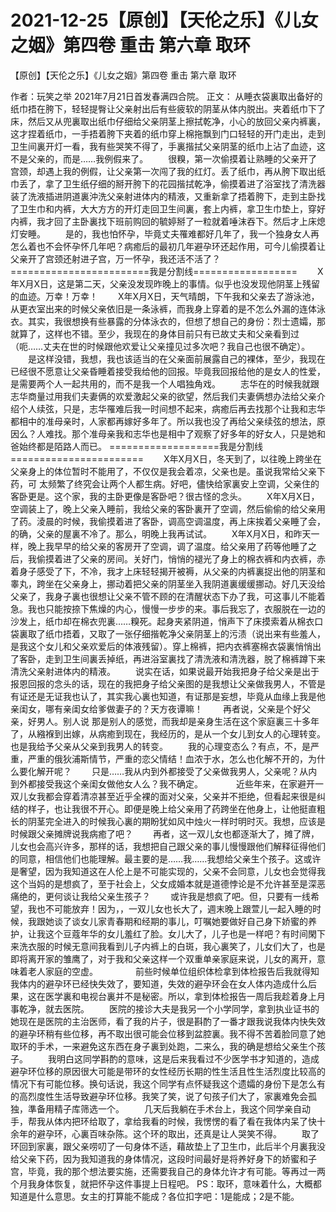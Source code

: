 # 2021-12-25【原创】【天伦之乐】《儿女之姻》第四卷 重击 第六章  取环



【原创】【天伦之乐】《儿女之姻》第四卷 重击 第六章  取环



作者：玩笑之举 2021年7月21日首发春满四合院。
正文：
从睡衣袋裏取出备好的纸巾捂在胯下，轻轻提臀让父亲射出后有些疲软的阴茎从体内脱出。夹着纸巾下了床，然后又从兜裏取出纸巾仔细给父亲阴茎上擦拭乾净，小心的放回父亲内裤裏，这才捏着纸巾，一手捂着胯下夹着的纸巾穿上棉拖飘到门口轻轻的开门走出，走到卫生间裏开灯一看，我有些哭笑不得了，手裏揩拭父亲阴茎的纸巾上沾了血迹，这不是父亲的，而是……我例假来了。 　　很糗，第一次偷摸着让熟睡的父亲开了宫颈，却遇上我的例假，让父亲第一次闯了我的红灯。丢了纸巾，再从胯下取出纸巾丢了，拿了卫生纸仔细的掰开胯下的花园揩拭乾净，偷摸着进了浴室找了清洗器装了洗液插进阴道裏沖洗父亲射进体内的精液，又重新拿了捂着胯下，走到主卧找了卫生巾和内裤，大大方方的开灯走回卫生间裏，套上内裤，拿卫生巾垫上，穿好内裤，我才回了主卧裏找下班前购回的毓婷掰了一粒就着唾沫吞下。然后才上床熄灯安睡。 　　是的，我也怕怀孕，毕竟丈夫罹难都好几年了，我一个独身女人再怎么着也不会怀孕怀几年吧？病癒后的最初几年避孕环还起作用，可今儿偷摸着让父亲开了宫颈还射进子宫，万一怀孕，我还活不活了？ ========================我是分割线================== 　　X年X月X日，这是第二天，父亲没发现昨晚上的事情。似乎也没发现他阴茎上残留的血迹。万幸！万幸！ 　　X年X月X日，天气晴朗，下午我和父亲去了游泳池，从更衣室出来的时候父亲依旧是一条泳裤，而我身上穿着的是不怎么外漏的连体泳衣。其实，我很想换有些暴露的分体泳衣的，但想了想自己的身份：烈士遗孀，那就算了，这样也不错。至少，我现在的身体目前只有已故丈夫和父亲看到过（呃……丈夫在世的时候跟他欢爱让父亲撞见过多次吧？我自己也很不确定）。 　　是这样没错，我想，我也该适当的在父亲面前展露自己的裸体，至少，我现在已经很不愿意让父亲昏睡着接受我给他的回报。毕竟我回报给他的是女人的性爱，是需要两个人一起共用的，而不是我一个人唱独角戏。 　　志华在的时候我就跟志华商量过用我们夫妻俩的欢爱激起父亲的欲望，然后我们夫妻俩想办法给父亲介绍个人续弦，只是，志华罹难后我一时间想不起来，病癒后再去找那个让我和志华都相中的准母亲时，人家都再嫁好多年了。所以我也没了再给父亲续弦的想法，原因么？人难找。那个准母亲我和志华也是相中了观察了好多年的好女人，只是她和爸始终都是陌路人而已。 ===================我是分割线======================= 　　X年X月X日，冬天到了，以往晚上跨坐在父亲身上的体位暂时不能用了，不仅仅是我会着凉，父亲也是。虽说我常给父亲下药，可 太频繁了终究会让两个人都生病。好吧，儘快给家裏安上空调，父亲住的客卧更是。这个家，我的主卧更像是客卧吧？很古怪的念头。 　　X年X月X日，空调装上了，晚上父亲入睡前，我给父亲的客卧裏开了空调，然后偷偷的给父亲用了药。淩晨的时候，我偷摸着进了客卧，调高空调温度，再上床挨着父亲睡了会，的确，父亲的屋裏不冷了。那么，明晚上我再试试。 　　X年X月X日，和昨天一样，晚上我早早的给父亲的客房开了空调，调了温度。给父亲用了药等他睡了之后，我偷摸着进了父亲的房间。关好门，悄悄的褪光了身上的棉衣裤和内衣裤，赤着身子感受了下，不冷，我才上床轻轻揭开被褥，从父亲的内裤裏捉出他的阴茎和睾丸，跨坐在父亲身上，挪动着把父亲的阴茎坐入我阴道裏缓缓挪动。好几天没给父亲了，我身子裏也很想让父亲不管不顾的在清醒状态下办了我，可这事儿不能着急。我也只能按捺下焦燥的内心，慢慢一步步的来。事后我忘了，衣服脱在一边的沙发上，纸巾却在棉衣兜裏……糗死。起身夹紧阴道，悄声下了床摸索着从棉衣口袋裏取了纸巾捂着，又取了一张仔细揩乾净父亲阴茎上的污渍（说出来有些羞人，是我这个女儿和父亲欢爱后的体液残留）。穿上棉裤，把内衣裤塞棉衣袋裏悄悄出了客卧，走到卫生间裏丢掉纸，再进浴室裏找了清洗液和清洗器，脱了棉裤蹲下来清洗父亲射进体内的精液。 　　说实在话，如果说最开始我把身子给父亲是出于报恩回报的念头的话，现在的我把身子给父亲图的是我想让父亲做我男人，不管是有证还是无证我也认了，其实我心裏也知道，有证那是妄想，毕竟从血缘上我是他亲闺女，哪有亲闺女给爹做妻子的？天方夜谭嘛！ 　　再者说，父亲是个好父亲，好男人。别人说 那是别人的感觉，而我却是亲身生活在这个家庭裏三十多年了，从繈褓到出嫁，从病癒到现在，我经历的，是从一个女儿到女人的心理转变。也是我给予父亲从父亲到我男人的转变。 　　我的心理变态么？有点，不，是严重，严重的俄狄浦斯情节，严重的恋父情结！血浓于水，怎么也化解不开的，为什么要化解开呢？ 　　只是……我从内到外都接受了父亲做我男人，父亲呢？从内到外都接受我这个亲闺女做他女人么？我不确定。　　 　　近些年来，在家避开一双儿女我都会穿着清凉甚至近乎全裸的面对父亲，父亲并不拒绝，但看起来很是纠结的样子，也让我很不开心。即便是晚上给父亲用了药跨坐在他身上，让他挺直粗长的阴茎完全进入的时候我心裏的期盼犹如风中烛火一样时明时灭。我想，应该是时候跟父亲摊牌说我病癒了吧？ 　　再者，这一双儿女也都逐渐大了，摊了牌，儿女也会高兴许多，那样的话，我想把自己跟父亲的事儿慢慢跟他们解释征得他们的同意，相信他们也能理解。最主要的是……我……我想给父亲生个孩子。这或许是奢望，因为我知道这在人伦上是不可能实现的，父亲不会同意，儿女也会觉得我这个当妈的是想疯了，至于社会上，父女成婚本就是道德悖论是不允许甚至是深恶痛绝的，更何谈让我给父亲生孩子？ 　　或许我是想疯了吧。但，只要有一线希望，我也不可能放弃！因为，，一双儿女也长大了，週末晚上跟萱儿一起入睡的时候，我跟她谈了谈女儿家青春期和经期的事儿，叮嘱她要做好自己身下娇蜜的养护，让我这个豆蔻年华的女儿羞红了脸。女儿大了，儿子也是一样吧？有时间閑下来洗衣服的时候无意间我看到儿子内裤上的白斑，我心裏笑了，儿女们大了，也是即将离开家的雏鹰了，对于我和父亲这样一个双重单亲家庭来说，儿女的离开，意味着老人家庭的空虚。 　　　　前些时候单位组织体检拿到体检报告后我就得知我体内的避孕环已经快失效了，要知道，失效的避孕环会在女人体内造成什么后果，这在医学裏和电视台裏并不是秘密。所以，拿到体检报告一周后我趁着身上月事乾净，就去医院。 　　医院的接诊大夫是我另一个小学同学，拿到执业证书的她现在是医院的主治医师，看了我的片子，很是斟酌了一番才跟我说我体内快失效的避孕环稍有些位移，再不取出很可能会位移到盆腔裏。我不得不苦着脸同意了她取环的手术，一来避免这东西在身子裏到处跑，二来么，我的确是想给父亲生个孩子。 　　我明白这同学斟酌的意味，这是后来我看过不少医学书才知道的，造成避孕环位移的原因很大可能是带环的女性经历长期的性生活且性生活烈度比较高的情况下有可能位移。换句话说，我这个同学有点怀疑我这个遗孀的身份下是怎么有的高烈度性生活导致避孕环位移。我笑了笑，说了句孩子们大了，家裏难免会孤独，準备用精子库筛选一个。 　　几天后我躺在手术台上，我这个同学亲自动手，帮我从体内把环给取了，拿给我看的时候，我愣愣的看了看在我体内呆了快十余年的避孕环，心裏百味杂陈。这个环的取出，还真是让人哭笑不得。 　　取了环回到家裏，跟父亲唠叨了一句身体不适，藉故垫上了卫生巾，此后半个月裏我没给父亲下药，因为我知道我的身体情况，这段时间最好是将养好身下的娇蜜和子宫，毕竟，我的那个想法要实施，还需要我自己的身体允许才有可能。等再过一两个月我身体恢复，就把怀孕这件事提上日程吧。
PS：取环，意味着什么，大概都知道是什么意思。女主的打算能不能成？各位扣字吧：1是能成；2是不能。



